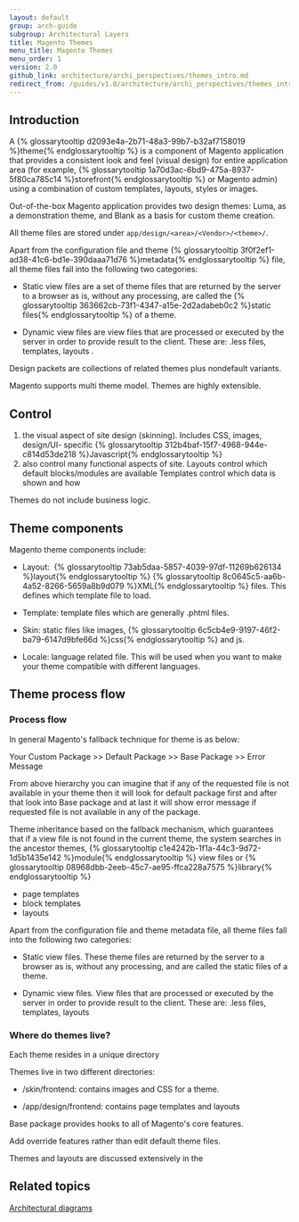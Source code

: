 ```yaml
---
layout: default
group: arch-guide
subgroup: Architectural Layers
title: Magento Themes
menu_title: Magento Themes
menu_order: 1
version: 2.0
github_link: architecture/archi_perspectives/themes_intro.md
redirect_from: /guides/v1.0/architecture/archi_perspectives/themes_intro.html
---
```


## Introduction

A {% glossarytooltip d2093e4a-2b71-48a3-99b7-b32af7158019 %}theme{% endglossarytooltip %} is a component of Magento application that provides a consistent look and feel (visual design) for entire application area (for example, {% glossarytooltip 1a70d3ac-6bd9-475a-8937-5f80ca785c14 %}storefront{% endglossarytooltip %} or Magento admin) using a combination of custom templates, layouts, styles or images.

Out-of-the-box Magento application provides two design themes: Luma, as a demonstration theme, and Blank as a basis for custom theme creation.

All theme files are stored under `app/design/<area>/<Vendor>/<theme>/`.

Apart from the configuration file and theme {% glossarytooltip 3f0f2ef1-ad38-41c6-bd1e-390daaa71d76 %}metadata{% endglossarytooltip %} file, all theme files fall into the following two categories:

* Static view files are a set of theme files that are returned by the server to a browser as is, without any processing, are called the {% glossarytooltip 363662cb-73f1-4347-a15e-2d2adabeb0c2 %}static files{% endglossarytooltip %} of a theme.

* Dynamic view files are view files that are processed or executed by the server in order to provide result to the client.
  These are: .less files, templates, layouts .

Design packets are collections of related themes plus nondefault variants.


Magento supports multi theme model.
Themes are highly extensible.

## Control

1) the visual aspect of site design (skinning).
Includes CSS, images, design/UI- specific {% glossarytooltip 312b4baf-15f7-4968-944e-c814d53de218 %}Javascript{% endglossarytooltip %}
2) also control many functional aspects of site.
Layouts control which default blocks/modules are available
    Templates control which data is shown and how

Themes do not include business logic.

## Theme components

Magento theme components include:

* Layout:  {% glossarytooltip 73ab5daa-5857-4039-97df-11269b626134 %}layout{% endglossarytooltip %} {% glossarytooltip 8c0645c5-aa6b-4a52-8266-5659a8b9d079 %}XML{% endglossarytooltip %} files.
This defines which template file to load.

* Template: template files which are generally .phtml files.

* Skin: static files like images, {% glossarytooltip 6c5cb4e9-9197-46f2-ba79-6147d9bfe66d %}css{% endglossarytooltip %} and js.

* Locale: language related file.
This will be used when you want to make your theme compatible with different languages.

## Theme process flow

### Process flow

In general Magento's fallback technique for theme is as below:

Your Custom Package >> Default Package >> Base Package >> Error Message

From above hierarchy you can imagine that if any of the requested file is not available in your theme then it will look for default package first and after that look into Base package and at last it will show error message if requested file is not available in any of the package.

Theme inheritance  based on the fallback mechanism, which guarantees that if a view file is not found in the current theme, the system searches in the ancestor themes, {% glossarytooltip c1e4242b-1f1a-44c3-9d72-1d5b1435e142 %}module{% endglossarytooltip %} view files or {% glossarytooltip 08968dbb-2eeb-45c7-ae95-ffca228a7575 %}library{% endglossarytooltip %}

* page templates
* block templates
* layouts

Apart from the configuration file and theme metadata file, all theme files fall into the following two categories:

*	Static view files.
  These theme files are returned by the server to a browser as is, without any processing, and are called the static files of a theme.

*	Dynamic view files.
  View files that are processed or executed by the server in order to provide result to the client.
  These are: .less files, templates, layouts

### Where do themes live?

Each theme resides in a unique directory

Themes live in two different directories:

* /skin/frontend: contains images and CSS for a theme.

* /app/design/frontend: contains page templates and layouts

Base package provides hooks to all of Magento's core features.

Add override features rather than edit default theme files.

Themes and layouts are discussed extensively in the
<h2 id="related">Related topics</h2>
<a href="{{page.baseurl}}architecture/archi_perspectives/arch_diagrams.html">Architectural diagrams</a>
